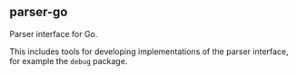 ## parser-go

Parser interface for Go.

This includes tools for developing implementations of the parser interface, for example the `debug` package.

